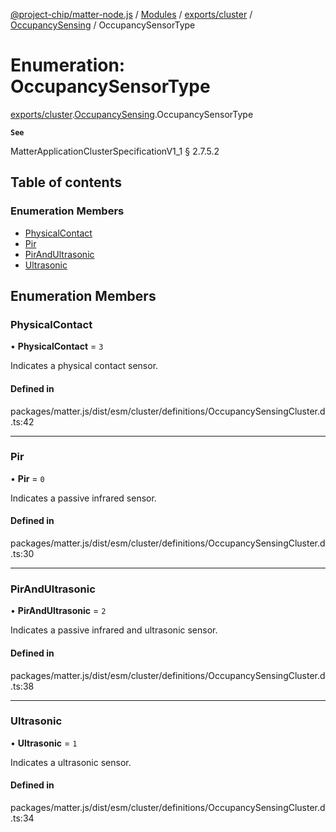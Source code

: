 [@project-chip/matter-node.js](../README.md) / [Modules](../modules.md) / [exports/cluster](../modules/exports_cluster.md) / [OccupancySensing](../modules/exports_cluster.OccupancySensing.md) / OccupancySensorType

# Enumeration: OccupancySensorType

[exports/cluster](../modules/exports_cluster.md).[OccupancySensing](../modules/exports_cluster.OccupancySensing.md).OccupancySensorType

**`See`**

MatterApplicationClusterSpecificationV1_1 § 2.7.5.2

## Table of contents

### Enumeration Members

- [PhysicalContact](exports_cluster.OccupancySensing.OccupancySensorType.md#physicalcontact)
- [Pir](exports_cluster.OccupancySensing.OccupancySensorType.md#pir)
- [PirAndUltrasonic](exports_cluster.OccupancySensing.OccupancySensorType.md#pirandultrasonic)
- [Ultrasonic](exports_cluster.OccupancySensing.OccupancySensorType.md#ultrasonic)

## Enumeration Members

### PhysicalContact

• **PhysicalContact** = ``3``

Indicates a physical contact sensor.

#### Defined in

packages/matter.js/dist/esm/cluster/definitions/OccupancySensingCluster.d.ts:42

___

### Pir

• **Pir** = ``0``

Indicates a passive infrared sensor.

#### Defined in

packages/matter.js/dist/esm/cluster/definitions/OccupancySensingCluster.d.ts:30

___

### PirAndUltrasonic

• **PirAndUltrasonic** = ``2``

Indicates a passive infrared and ultrasonic sensor.

#### Defined in

packages/matter.js/dist/esm/cluster/definitions/OccupancySensingCluster.d.ts:38

___

### Ultrasonic

• **Ultrasonic** = ``1``

Indicates a ultrasonic sensor.

#### Defined in

packages/matter.js/dist/esm/cluster/definitions/OccupancySensingCluster.d.ts:34
